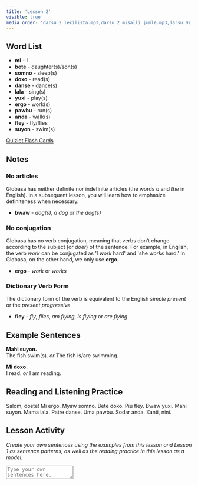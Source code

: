 ```yaml
---
title: 'Lesson 2'
visible: true
media_order: 'darsu_2_lexilista.mp3,darsu_2_misalli_jumle.mp3,darsu_02_doxoli_abyasa.mp3'
---
```


## Word List

* **mi** - I
* **bete** - daughter(s)/son(s) 
* **somno** - sleep(s)
* **doxo** - read(s)
* **danse** - dance(s)
* **lala** - sing(s)
* **yuxi** - play(s)
* **ergo** - work(s)
* **pawbu** - run(s)
* **anda** - walk(s)
* **fley** - fly/flies
* **suyon** - swim(s)

[Quizlet Flash Cards](https://quizlet.com/556024287/globasa-101-lesson-2-flash-cards/)

## Notes
### No articles

Globasa has neither definite nor indefinite articles (the words _a_ and _the_ in English). In a subsequent lesson, you will learn how to emphasize definiteness when necessary. 

* **bwaw** - _dog(s)_, _a dog_ or _the dog(s)_

### No conjugation

Globasa has no verb conjugation, meaning that verbs don’t change according to the subject (or _doer_) of the sentence. For example, in English, the verb _work_ can be conjugated as 'I _work_ hard' and 'she _works_ hard.' In Globasa, on the other hand, we only use **ergo**.

* **ergo** - _work_ or _works_

### Dictionary Verb Form

The dictionary form of the verb is equivalent to the English _simple present_ or the _present progressive_.

* **fley** - _fly_, _flies_, _am flying_, _is flying_ or _are flying_

## Example Sentences

**Mahi suyon.**   
The fish swim(s). _or_ The fish is/are swimming.  

**Mi doxo.**  
I read. _or_ I am reading.

## Reading and Listening Practice

Salom, doste! Mi ergo. Myaw somno. Bete doxo. Piu fley. Bwaw yuxi. Mahi suyon. Mama lala. Patre danse. Uma pawbu. Sodar anda. Xanti, nini.

## Lesson Activity

_Create your own sentences using the examples from this lesson and Lesson 1 as sentence patterns, as well as the reading practice in this lesson as a model._

<textarea width="100%" spellcheck="false" placeholder="Type your own sentences here."></textarea>